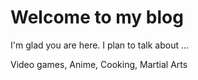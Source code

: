 # Welcome to my blog

I'm glad you are here. I plan to talk about ...

Video games, Anime, Cooking, Martial Arts
